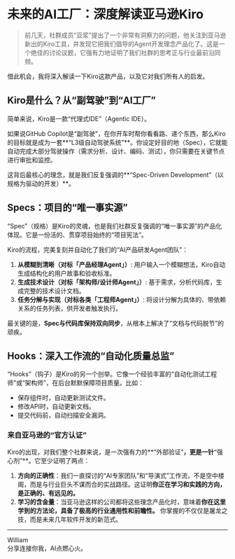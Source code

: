 # 未来的AI工厂：深度解读亚马逊Kiro

> 前几天，社群成员“豆浆”提出了一个非常有洞察力的问题，他关注到亚马逊新出的Kiro工具，并发现它把我们倡导的Agent开发理念产品化了。这是一个绝佳的讨论议题，它强有力地证明了我们社群的思考正与行业最前沿同频。

借此机会，我将深入解读一下Kiro这款产品，以及它对我们所有人的启发。

## Kiro是什么？从“副驾驶”到“AI工厂”

简单来说，Kiro是一款“代理式IDE”（Agentic IDE）。

如果说GitHub Copilot是“副驾驶”，在你开车时帮你看看路、递个东西，那么Kiro的目标就是成为一套**“L3级自动驾驶系统”**。你设定好目的地（Spec），它就能自动完成大部分驾驶操作（需求分析、设计、编码、测试），你只需要在关键节点进行审批和监控。

这背后最核心的理念，就是我们反复强调的**“Spec-Driven Development”（以规格为驱动的开发）**。

## Specs：项目的“唯一事实源”

“Spec”（规格）是Kiro的灵魂，也是我们社群反复强调的“唯一事实源”的产品化体现。它是一份活的、贯穿项目始终的“项目宪法”。

Kiro的流程，完美复刻并自动化了我们的“AI产品研发Agent团队”：

1.  **从模糊到清晰（对标「产品经理Agent」）**: 用户输入一个模糊想法，Kiro自动生成结构化的用户故事和验收标准。
2.  **生成技术设计（对标「架构师/设计师Agent」）**: 基于需求，分析代码库，生成完整的技术设计文档。
3.  **任务分解与实现（对标各类「工程师Agent」）**: 将设计分解为具体的、带依赖关系的任务列表，供开发者触发执行。

最关键的是，**Spec与代码库保持双向同步**，从根本上解决了“文档与代码脱节”的顽疾。

## Hooks：深入工作流的“自动化质量总监”

“Hooks”（钩子）是Kiro的另一个创举。它像一个经验丰富的“自动化测试工程师”或“架构师”，在后台默默保障项目质量。比如：

*   保存组件时，自动更新测试文件。
*   修改API时，自动更新文档。
*   提交代码前，自动扫描安全漏洞。

### 来自亚马逊的“官方认证”

Kiro的出现，对我们整个社群来说，是一次强有力的**“外部验证”**，更是一针**“强心剂”**。它至少证明了两点：
1.  **方向的正确性**：我们一直探讨的“AI专家团队”和“导演式”工作流，不是空中楼阁，而是与行业巨头不谋而合的实战路径。这证明**你正在学习和实践的方向，是正确的、有远见的。**
2.  **学习的含金量**：当亚马逊这样的公司都将这些理念产品化时，意味着**你在这里学到的方法论，具备了极高的行业通用性和前瞻性。** 你掌握的不仅仅是屠龙之技，而是未来几年软件开发的新范式。

---
William \
分享连接你我，AI点燃心火。 